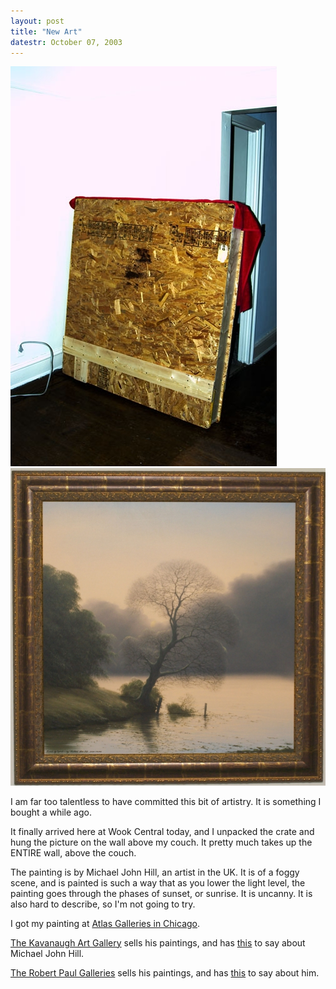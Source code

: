```yaml
---
layout: post
title: "New Art"
datestr: October 07, 2003
---
```

<img src="pics/5.jpg" alt="The Delivery">

<img src="/pics/6.jpg" alt="Painting by Michael John Hill">

I am far too talentless to have committed this bit of artistry.  It is something I bought a while ago.

It finally arrived here at Wook Central today, and I unpacked the crate and hung
the picture on the wall above my couch.  It pretty much takes up the ENTIRE
wall, above the couch.

The painting is by Michael John Hill, an artist in the UK.  It is of a foggy
scene, and is painted is such a way that as you lower the light level, the
painting goes through the phases of sunset, or sunrise.  It is uncanny.  It
is also hard to describe, so I'm not going to try.

I got my painting at <a href="http://www.atlasgalleries.com/"
title="Atlas Galleries">Atlas Galleries in Chicago</a>.

<a href="http://www.kavanaughgallery.com/" title="Kavanaugh Art Gallery">The Kavanaugh
Art Gallery</a> sells his paintings, and has
<a href="http://www.kavanaughgallery.com/John_M_Hill.html"
title="John Michael Hill">this</a> to say about Michael John Hill.

<a href="http://www.robertpaulgalleries.com/level.itml/icOid/665"
title="Robert Paul Galleries">The Robert Paul Galleries</a> sells
his paintings, and has <a href="http://www.robertpaulgalleries.com/level.itml/icOid/665"
title="Robert Paul Galleries">this</a> to say about him.

